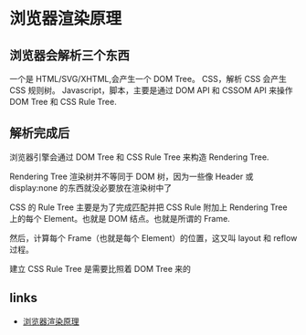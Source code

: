 # 浏览器渲染原理

## 浏览器会解析三个东西

一个是 HTML/SVG/XHTML,会产生一个 DOM Tree。
CSS，解析 CSS 会产生 CSS 规则树。
Javascript，脚本，主要是通过 DOM API 和 CSSOM API 来操作 DOM Tree 和 CSS Rule Tree.

## 解析完成后

浏览器引擎会通过 DOM Tree 和 CSS Rule Tree 来构造 Rendering Tree.

Rendering Tree 渲染树并不等同于 DOM 树，因为一些像 Header 或 display:none 的东西就没必要放在渲染树中了

CSS 的 Rule Tree 主要是为了完成匹配并把 CSS Rule 附加上 Rendering Tree 上的每个 Element。也就是 DOM 结点。也就是所谓的 Frame.

然后，计算每个 Frame（也就是每个 Element）的位置，这又叫 layout 和 reflow 过程。

建立 CSS Rule Tree 是需要比照着 DOM Tree 来的

## links

- [浏览器渲染原理](https://cloud.tencent.com/developer/article/1004695)
